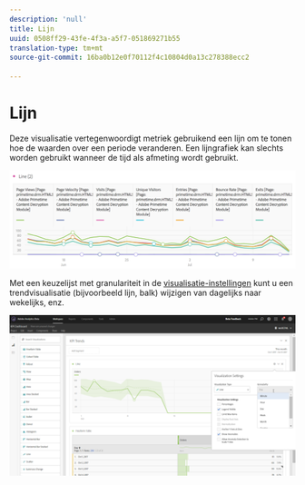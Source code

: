 ```yaml
---
description: 'null'
title: Lijn
uuid: 0508ff29-43fe-4f3a-a5f7-051869271b55
translation-type: tm+mt
source-git-commit: 16ba0b12e0f70112f4c10804d0a13c278388ecc2

---
```



# Lijn

Deze visualisatie vertegenwoordigt metriek gebruikend een lijn om te tonen hoe de waarden over een periode veranderen. Een lijngrafiek kan slechts worden gebruikt wanneer de tijd als afmeting wordt gebruikt.

![](assets/line.png)

Met een keuzelijst met granulariteit in de [visualisatie-instellingen](/help/analyze/analysis-workspace/visualizations/freeform-analysis-visualizations.md#section_D3BB5042A92245D8BF6BCF072C66624B) kunt u een trendvisualisatie (bijvoorbeeld lijn, balk) wijzigen van dagelijks naar wekelijks, enz.

![](assets/viz-granularity.png)


